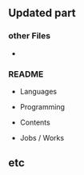 ## Updated part

### other Files

- 



### README

- Languages

- Programming

- Contents

- Jobs / Works



## etc

